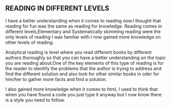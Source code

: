 ﻿---
Layout: 
Title:  "READING IN DIFFERENT LEVELS"
date:   2017-07-14 08:21:45 +0200
categories: 
---

##           READING IN DIFFERENT LEVELS

I have a better understanding when it comes to reading now.I thought that reading
for fun was the same as reading for knowledge.
Reading comes in different levels,Elementary and Systematically skimming reading were
the only levels of reading I was  familiar with.I now gained more knowledge on other levels of reading.

Analytical reading is level where you read different books by different authors thoroughly
so that you can have a better understanding on the topic you are reading about.One of the
key elements of this type of reading is for the reader to identify the problems that the
author is trying to address and find the different solution and also look for other similar
books in oder for him/her to gather more facts and find a solution.

I also gained more knowledge when it comes to html, I used to think that when you have found
a code you just type it anyway but I now know there is a style you need to  follow.
